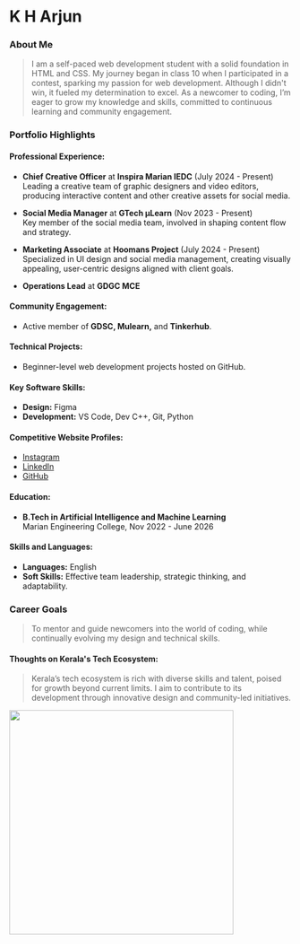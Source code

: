 # K H Arjun

### About Me

> I am a self-paced web development student with a solid foundation in HTML and CSS. My journey began in class 10 when I participated in a contest, sparking my passion for web development. Although I didn't win, it fueled my determination to excel. As a newcomer to coding, I’m eager to grow my knowledge and skills, committed to continuous learning and community engagement.

### Portfolio Highlights

#### Professional Experience:

- **Chief Creative Officer** at **Inspira Marian IEDC** (July 2024 - Present)  
  Leading a creative team of graphic designers and video editors, producing interactive content and other creative assets for social media.

- **Social Media Manager** at **GTech µLearn** (Nov 2023 - Present)  
  Key member of the social media team, involved in shaping content flow and strategy.

- **Marketing Associate** at **Hoomans Project** (July 2024 - Present)  
  Specialized in UI design and social media management, creating visually appealing, user-centric designs aligned with client goals.

- **Operations Lead** at **GDGC MCE**

#### Community Engagement:

- Active member of **GDSC, Mulearn,** and **Tinkerhub**.

#### Technical Projects:

- Beginner-level web development projects hosted on GitHub.

#### Key Software Skills:

- **Design:** Figma
- **Development:** VS Code, Dev C++, Git, Python

#### Competitive Website Profiles:

- [Instagram](https://www.instagram.com/a.rjunnn._/)
- [LinkedIn](https://www.linkedin.com/in/k-h-arjun-310913206/)
- [GitHub](https://github.com/ArjunKH2004/)

#### Education:

- **B.Tech in Artificial Intelligence and Machine Learning**  
  Marian Engineering College, Nov 2022 - June 2026

#### Skills and Languages:

- **Languages:** English
- **Soft Skills:** Effective team leadership, strategic thinking, and adaptability.

### Career Goals

> To mentor and guide newcomers into the world of coding, while continually evolving my design and technical skills.

#### Thoughts on Kerala's Tech Ecosystem:

> Kerala’s tech ecosystem is rich with diverse skills and talent, poised for growth beyond current limits. I aim to contribute to its development through innovative design and community-led initiatives.

<img
    src="https://mulearn.org/embed/rank/arjunkh@mulearn"
    width="400px">
</img>
